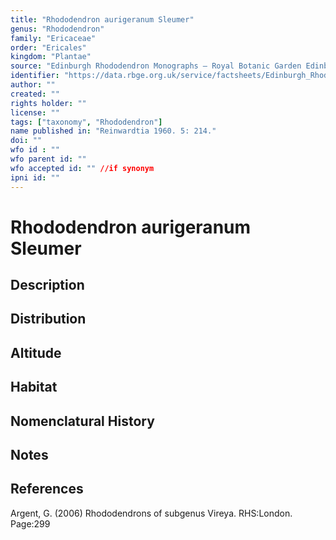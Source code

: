 ```yaml
---
title: "Rhododendron aurigeranum Sleumer"
genus: "Rhododendron"
family: "Ericaceae"
order: "Ericales"
kingdom: "Plantae"
source: "Edinburgh Rhododendron Monographs – Royal Botanic Garden Edinburgh"
identifier: "https://data.rbge.org.uk/service/factsheets/Edinburgh_Rhododendron_Monographs.xhtml"
author: ""
created: ""
rights holder: ""
license: ""
tags: ["taxonomy", "Rhododendron"]
name published in: "Reinwardtia 1960. 5: 214."
doi: ""
wfo id : ""
wfo parent id: ""
wfo accepted id: "" //if synonym                      
ipni id: ""
---
```


                       

# Rhododendron aurigeranum Sleumer

## Description


## Distribution


## Altitude


## Habitat


## Nomenclatural History

                       
## Notes


## References

Argent, G. (2006) Rhododendrons of subgenus Vireya. RHS:London. Page:299
